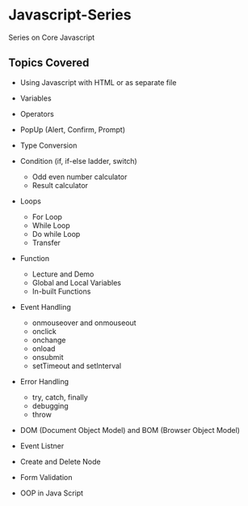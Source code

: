 # Javascript-Series

Series on Core Javascript

## Topics Covered

- Using Javascript with HTML or as separate file
- Variables
- Operators
- PopUp (Alert, Confirm, Prompt)
- Type Conversion
- Condition (if, if-else ladder, switch)
  - Odd even number calculator
  - Result calculator

- Loops

  - For Loop
  - While Loop
  - Do while Loop
  - Transfer

- Function

  - Lecture and Demo
  - Global and Local Variables
  - In-built Functions

- Event Handling

  - onmouseover and onmouseout
  - onclick
  - onchange
  - onload
  - onsubmit
  - setTimeout and setInterval

- Error Handling

  - try, catch, finally
  - debugging
  - throw

- DOM (Document Object Model) and BOM (Browser Object Model)
- Event Listner
- Create and Delete Node
- Form Validation
- OOP in Java Script
